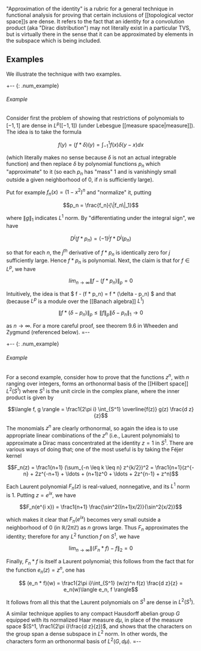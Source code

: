 "Approximation of the identity" is a rubric for a general technique in functional analysis for proving that certain inclusions of [[topological vector space]]s are dense. It refers to the fact that an identity for a convolution product (aka "Dirac distribution") may not literally exist in a particular TVS, but is virtually there in the sense that it can be approximated by elements in the subspace which is being included. 

## Examples ## 

We illustrate the technique with two examples. 

+-- {: .num_example}
###### Example

Consider first the problem of showing that restrictions of polynomials to $[-1, 1]$ are dense in $L^p([-1, 1])$ (under Lebesgue [[measure space|measure]]). The idea is to take the formula 

$$ f(y) = (f * \delta)(y) = \int_{-1}^1 f(x) \delta(y - x) d x $$ 

(which literally makes no sense because $\delta$ is not an actual integrable function) and then replace $\delta$ by polynomial functions $p_n$ which "approximate" to it (so each $p_n$ has "mass" 1 and is vanishingly small outside a given neighborhood of 0, if $n$ is sufficiently large). 

Put for example $f_n(x) = (1 - x^2)^n$ and "normalize" it, putting 

$$p_n = \frac{f_n}{\|f_n\|_1}$$ 

where $\|g\|_1$ indicates $L^1$ norm. By "differentiating under the integral sign", we have 

$$ D^j (f * p_n) = (-1)^j f * D^j(p_n) $$ 

so that for each $n$, the $j^{th}$ derivative of $f * p_n$ is identically zero for $j$ sufficiently large. Hence $f * p_n$ is polynomial. Next, the claim is that for $f \in L^p$, we have 

$$lim_{n \to \infty} \|f - (f * p_n)\|_p = 0$$ 

Intuitively, the idea is that $ f - (f * p_n) = f * (\delta - p_n) $ and that (because $L^p$ is a module over the [[Banach algebra]] $L^1$) 

$$\|f * (\delta - p_n)\|_p \leq \|f\|_p \|\delta - p_n\|_1 \to 0$$ 

as $n \to \infty$. For a more careful proof, see theorem 9.6 in Wheeden and Zygmund (referenced below). 
=--

+-- {: .num_example}
###### Example

For a second example, consider how to prove that the functions $z^n$, with $n$ ranging over integers, forms an orthonormal basis of the [[Hilbert space]] $L^2(S^1)$ where $S^1$ is the unit circle in the complex plane, where the inner product is given by 

$$\langle f, g \rangle = \frac1{2\pi i} \int_{S^1} \overline{f(z)} g(z) \frac{d z}{z}$$ 

The monomials $z^n$ are clearly orthonormal, so again the idea is to use appropriate linear combinations of the $z^n$ (i.e., Laurent polynomials) to approximate a Dirac mass concentrated at the identity $z = 1$ in $S^1$. 
There are various ways of doing that; one of the most useful is by taking the F&eacute;jer kernel 

$$F_n(z) = \frac1{n+1} (\sum_{-n \leq k \leq n} z^{k/2})^2 = \frac1{n+1}(z^{-n} + 2z^{-n+1} + \ldots + (n+1)z^0 + \ldots + 2z^{n-1} + z^n)$$ 

Each Laurent polynomial $F_n(z)$ is real-valued, nonnegative, and its $L^1$ norm is 1. Putting $z = e^{i x}$, we have 

$$F_n(e^{i x}) = \frac1{n+1} \frac{\sin^2((n+1)x/2)}{\sin^2(x/2)}$$ 

which makes it clear that $F_n(e^{i x})$ becomes very small outside a neighborhood of 0 (in $\mathbb{R}/2\pi\mathbb{Z}$) as $n$ grows large. Thus $F_n$ approximates the identity; therefore for any $L^2$ function $f$ on $S^1$, we have 

$$\lim_{n \to \infty} \|(F_n * f) - f\|_2 = 0$$ 

Finally, $F_n * f$ is itself a Laurent polynomial; this follows from the fact that for the function $e_n(z) = z^n$, one has 

$$ (e_n * f)(w) = \frac1{2\pi i}\int_{S^1} (w/z)^n f(z) \frac{d z}{z} = e_n(w)\langle e_n, f \rangle$$ 

It follows from all this that the Laurent polynomials on $S^1$ are dense in $L^2(S^1)$. 

A similar technique applies to any compact Hausdorff abelian group $G$ equipped with its normalized Haar measure $d\mu$, in place of the measure space $(S^1, \frac1{2\pi i}\frac{d z}{z})$, and shows that the characters on the group span a dense subspace in $L^2$ norm. In other words, the characters form an orthonormal basis of $L^2(G, d\mu)$. 
=--
